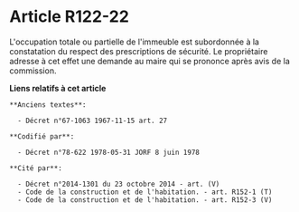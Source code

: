 # Article R122-22

L'occupation totale ou partielle de l'immeuble est subordonnée à la constatation du respect des prescriptions de sécurité. Le
propriétaire adresse à cet effet une demande au maire qui se prononce après avis de la commission.

**Liens relatifs à cet article**

	**Anciens textes**:

	  - Décret n°67-1063 1967-11-15 art. 27

	**Codifié par**:

	  - Décret n°78-622 1978-05-31 JORF 8 juin 1978

	**Cité par**:

	  - Décret n°2014-1301 du 23 octobre 2014 - art. (V)
	  - Code de la construction et de l'habitation. - art. R152-1 (T)
	  - Code de la construction et de l'habitation. - art. R152-3 (V)
